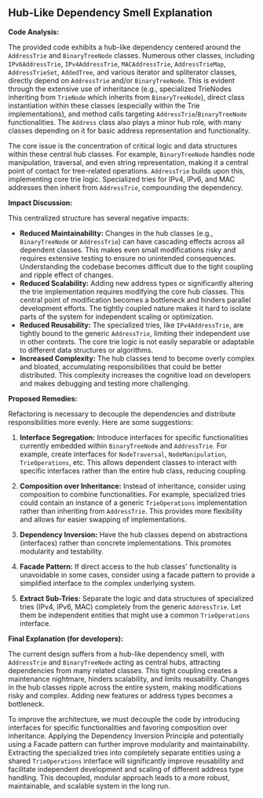 ## Hub-Like Dependency Smell Explanation

**Code Analysis:**

The provided code exhibits a hub-like dependency centered around the `AddressTrie` and `BinaryTreeNode` classes. Numerous other classes, including `IPv6AddressTrie`, `IPv4AddressTrie`, `MACAddressTrie`, `AddressTrieMap`, `AddressTrieSet`, `AddedTree`, and various iterator and spliterator classes, directly depend on `AddressTrie` and/or `BinaryTreeNode`. This is evident through the extensive use of inheritance (e.g., specialized TrieNodes inheriting from `TrieNode` which inherits from `BinaryTreeNode`), direct class instantiation within these classes (especially within the Trie implementations), and method calls targeting `AddressTrie`/`BinaryTreeNode` functionalities. The `Address` class also plays a minor hub role, with many classes depending on it for basic address representation and functionality.

The core issue is the concentration of critical logic and data structures within these central hub classes. For example, `BinaryTreeNode` handles node manipulation, traversal, and even string representation, making it a central point of contact for tree-related operations. `AddressTrie` builds upon this, implementing core trie logic. Specialized tries for IPv4, IPv6, and MAC addresses then inherit from `AddressTrie`, compounding the dependency.

**Impact Discussion:**

This centralized structure has several negative impacts:

-   **Reduced Maintainability:** Changes in the hub classes (e.g., `BinaryTreeNode` or `AddressTrie`) can have cascading effects across all dependent classes. This makes even small modifications risky and requires extensive testing to ensure no unintended consequences. Understanding the codebase becomes difficult due to the tight coupling and ripple effect of changes.
-   **Reduced Scalability:** Adding new address types or significantly altering the trie implementation requires modifying the core hub classes. This central point of modification becomes a bottleneck and hinders parallel development efforts. The tightly coupled nature makes it hard to isolate parts of the system for independent scaling or optimization.
-   **Reduced Reusability:** The specialized tries, like `IPv4AddressTrie`, are tightly bound to the generic `AddressTrie`, limiting their independent use in other contexts. The core trie logic is not easily separable or adaptable to different data structures or algorithms.
-   **Increased Complexity:** The hub classes tend to become overly complex and bloated, accumulating responsibilities that could be better distributed. This complexity increases the cognitive load on developers and makes debugging and testing more challenging.

**Proposed Remedies:**

Refactoring is necessary to decouple the dependencies and distribute responsibilities more evenly. Here are some suggestions:

1. **Interface Segregation:** Introduce interfaces for specific functionalities currently embedded within `BinaryTreeNode` and `AddressTrie`. For example, create interfaces for `NodeTraversal`, `NodeManipulation`, `TrieOperations`, etc. This allows dependent classes to interact with specific interfaces rather than the entire hub class, reducing coupling.

2. **Composition over Inheritance:** Instead of inheritance, consider using composition to combine functionalities. For example, specialized tries could contain an instance of a generic `TrieOperations` implementation rather than inheriting from `AddressTrie`. This provides more flexibility and allows for easier swapping of implementations.

3. **Dependency Inversion:** Have the hub classes depend on abstractions (interfaces) rather than concrete implementations. This promotes modularity and testability.

4. **Facade Pattern:** If direct access to the hub classes' functionality is unavoidable in some cases, consider using a facade pattern to provide a simplified interface to the complex underlying system.

5. **Extract Sub-Tries:** Separate the logic and data structures of specialized tries (IPv4, IPv6, MAC) completely from the generic `AddressTrie`. Let them be independent entities that might use a common `TrieOperations` interface.

**Final Explanation (for developers):**

The current design suffers from a hub-like dependency smell, with `AddressTrie` and `BinaryTreeNode` acting as central hubs, attracting dependencies from many related classes. This tight coupling creates a maintenance nightmare, hinders scalability, and limits reusability. Changes in the hub classes ripple across the entire system, making modifications risky and complex. Adding new features or address types becomes a bottleneck.

To improve the architecture, we must decouple the code by introducing interfaces for specific functionalities and favoring composition over inheritance. Applying the Dependency Inversion Principle and potentially using a Facade pattern can further improve modularity and maintainability. Extracting the specialized tries into completely separate entities using a shared `TrieOperations` interface will significantly improve reusability and facilitate independent development and scaling of different address type handling. This decoupled, modular approach leads to a more robust, maintainable, and scalable system in the long run.
